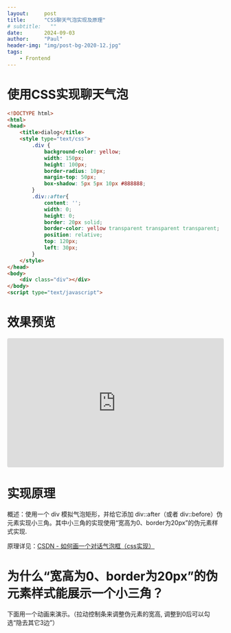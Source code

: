 ```yaml
---
layout:     post
title:      "CSS聊天气泡实现及原理"
# subtitle:   ""
date:       2024-09-03
author:     "Paul"
header-img: "img/post-bg-2020-12.jpg"
tags:
    - Frontend
---
```

# 使用CSS实现聊天气泡

```html
<!DOCTYPE html>
<html>
<head>
    <title>dialog</title>
    <style type="text/css">
        .div {
            background-color: yellow;
            width: 150px;
            height: 100px;
            border-radius: 10px;
            margin-top: 50px;
            box-shadow: 5px 5px 10px #888888;
        }
        .div::after{
            content: '';
            width: 0;
            height: 0;
            border: 20px solid;
            border-color: yellow transparent transparent transparent;
            position: relative;
            top: 120px;
            left: 30px;
        }
    </style>
</head>
<body>
    <div class="div"></div>
</body>
<script type="text/javascript">

```

# 效果预览

<iframe src="https://codesandbox.io/embed/sts8hs?view=preview&module=%2Findex.html&hidenavigation=1"
     style="width:100%; height: 300px; border:0; border-radius: 4px; overflow:hidden;"
     title="chat-bubble-demo"
     allow="accelerometer; ambient-light-sensor; camera; encrypted-media; geolocation; gyroscope; hid; microphone; midi; payment; usb; vr; xr-spatial-tracking"
     sandbox="allow-forms allow-modals allow-popups allow-presentation allow-same-origin allow-scripts"
   ></iframe>

# 实现原理

概述：使用一个 div 模拟气泡矩形，并给它添加 div::after（或者 div::before）伪元素实现小三角。其中小三角的实现使用“宽高为0、border为20px”的伪元素样式实现.

原理详见：[CSDN - 如何画一个对话气泡框（css实现）](https://blog.csdn.net/q553866469/article/details/120933465)

# 为什么“宽高为0、border为20px”的伪元素样式能展示一个小三角？

下面用一个动画来演示。（拉动控制条来调整伪元素的宽高, 调整到0后可以勾选“隐去其它3边”）

